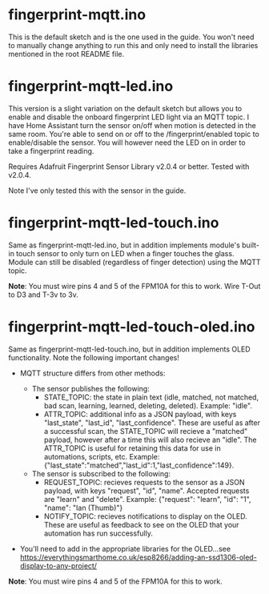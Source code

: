 # fingerprint-mqtt.ino

This is the default sketch and is the one used in the guide. You won't need to manually change anything to run this and only need to install the libraries mentioned in the root README file.

# fingerprint-mqtt-led.ino

This version is a slight variation on the default sketch but allows you to enable and disable the onboard fingerprint LED light via an MQTT topic. I have Home Assistant turn the sensor on/off when motion is detected in the same room. You're able to send on or off to the /fingerprint/enabled topic to enable/disable the sensor. You will however need the LED on in order to take a fingerprint reading.

Requires Adafruit Fingerprint Sensor Library v2.0.4 or better. Tested with v2.0.4.

Note I've only tested this with the sensor in the guide.

# fingerprint-mqtt-led-touch.ino

Same as fingerprint-mqtt-led.ino, but in addition implements module's built-in touch sensor to only turn on LED when a finger touches the glass. Module can still be disabled (regardless of finger detection) using the MQTT topic.

**Note**: You must wire pins 4 and 5 of the FPM10A for this to work. Wire T-Out to D3 and T-3v to 3v.

# fingerprint-mqtt-led-touch-oled.ino

Same as fingerprint-mqtt-led-touch.ino, but in addition implements OLED functionality.  Note the following important changes!

- MQTT structure differs from other methods:
  - The sensor publishes the following:
    - STATE_TOPIC: the state in plain text (idle, matched, not matched, bad scan, learning, learned, deleting, deleted). Example: "idle".
    - ATTR_TOPIC: additional info as a JSON payload, with keys "last_state", "last_id", "last_confidence". These are useful as after a successful scan, the STATE_TOPIC will recieve a "matched" payload, however after a time this will also recieve an "idle".  The ATTR_TOPIC is useful for retaining this data for use in automations, scripts, etc. Example: {"last_state":"matched","last_id":1,"last_confidence":149}.
  - The sensor is subscribed to the following:
    - REQUEST_TOPIC: recieves requests to the sensor as a JSON payload, with keys "request", "id", "name". Accepted requests are "learn" and "delete". Example: {"request": "learn", "id": "1", "name": "Ian (Thumb)"}
    - NOTIFY_TOPIC: recieves notifications to display on the OLED. These are useful as feedback to see on the OLED that your automation has run successfully.
    
- You'll need to add in the appropriate libraries for the OLED...see https://everythingsmarthome.co.uk/esp8266/adding-an-ssd1306-oled-display-to-any-project/

**Note**: You must wire pins 4 and 5 of the FPM10A for this to work.
 

